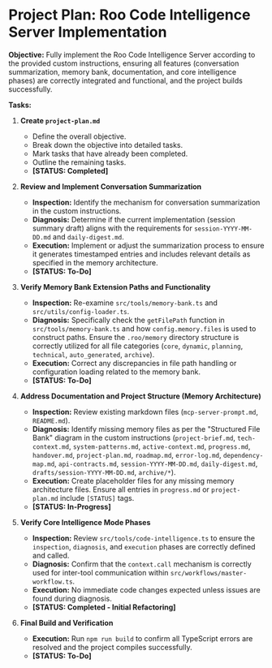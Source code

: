 # Project Plan: Roo Code Intelligence Server Implementation

**Objective:** Fully implement the Roo Code Intelligence Server according to the provided custom instructions, ensuring all features (conversation summarization, memory bank, documentation, and core intelligence phases) are correctly integrated and functional, and the project builds successfully.

**Tasks:**

1.  **Create `project-plan.md`**
    *   Define the overall objective.
    *   Break down the objective into detailed tasks.
    *   Mark tasks that have already been completed.
    *   Outline the remaining tasks.
    *   **[STATUS: Completed]**

2.  **Review and Implement Conversation Summarization**
    *   **Inspection:** Identify the mechanism for conversation summarization in the custom instructions.
    *   **Diagnosis:** Determine if the current implementation (session summary draft) aligns with the requirements for `session-YYYY-MM-DD.md` and `daily-digest.md`.
    *   **Execution:** Implement or adjust the summarization process to ensure it generates timestamped entries and includes relevant details as specified in the memory architecture.
    *   **[STATUS: To-Do]**

3.  **Verify Memory Bank Extension Paths and Functionality**
    *   **Inspection:** Re-examine `src/tools/memory-bank.ts` and `src/utils/config-loader.ts`.
    *   **Diagnosis:** Specifically check the `getFilePath` function in `src/tools/memory-bank.ts` and how `config.memory.files` is used to construct paths. Ensure the `.roo/memory` directory structure is correctly utilized for all file categories (`core`, `dynamic`, `planning`, `technical`, `auto_generated`, `archive`).
    *   **Execution:** Correct any discrepancies in file path handling or configuration loading related to the memory bank.
    *   **[STATUS: To-Do]**

4.  **Address Documentation and Project Structure (Memory Architecture)**
    *   **Inspection:** Review existing markdown files (`mcp-server-prompt.md`, `README.md`).
    *   **Diagnosis:** Identify missing memory files as per the "Structured File Bank" diagram in the custom instructions (`project-brief.md`, `tech-context.md`, `system-patterns.md`, `active-context.md`, `progress.md`, `handover.md`, `project-plan.md`, `roadmap.md`, `error-log.md`, `dependency-map.md`, `api-contracts.md`, `session-YYYY-MM-DD.md`, `daily-digest.md`, `drafts/session-YYYY-MM-DD.md`, `archive/*`).
    *   **Execution:** Create placeholder files for any missing memory architecture files. Ensure all entries in `progress.md` or `project-plan.md` include `[STATUS]` tags.
    *   **[STATUS: In-Progress]**

5.  **Verify Core Intelligence Mode Phases**
    *   **Inspection:** Review `src/tools/code-intelligence.ts` to ensure the `inspection`, `diagnosis`, and `execution` phases are correctly defined and called.
    *   **Diagnosis:** Confirm that the `context.call` mechanism is correctly used for inter-tool communication within `src/workflows/master-workflow.ts`.
    *   **Execution:** No immediate code changes expected unless issues are found during diagnosis.
    *   **[STATUS: Completed - Initial Refactoring]**

6.  **Final Build and Verification**
    *   **Execution:** Run `npm run build` to confirm all TypeScript errors are resolved and the project compiles successfully.
    *   **[STATUS: To-Do]**